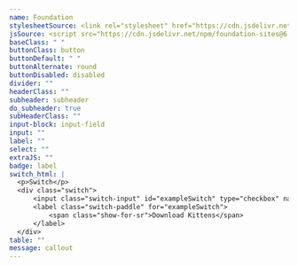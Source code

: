 ```yaml
---
name: Foundation
stylesheetSource: <link rel="stylesheet" href="https://cdn.jsdelivr.net/npm/foundation-sites@6.6.3/dist/css/foundation.min.css" integrity="sha256-ogmFxjqiTMnZhxCqVmcqTvjfe1Y/ec4WaRj/aQPvn+I=" crossorigin="anonymous">
jsSource: <script src="https://cdn.jsdelivr.net/npm/foundation-sites@6.6.3/dist/js/foundation.min.js" integrity="sha256-pRF3zifJRA9jXGv++b06qwtSqX1byFQOLjqa2PTEb2o=" crossorigin="anonymous"></script>
baseClass: " "
buttonClass: button
buttonDefault: " "
buttonAlternate: round
buttonDisabled: disabled
divider: ""
headerClass: ""
subheader: subheader
do_subheader: true
subHeaderClass: ""
input-block: input-field
input: ""
label: ""
select: ""
extraJS: ""
badge: label
switch_html: |
  <p>Switch</p>
  <div class="switch">
      <input class="switch-input" id="exampleSwitch" type="checkbox" name="exampleSwitch">
      <label class="switch-paddle" for="exampleSwitch">
          <span class="show-for-sr">Download Kittens</span>
      </label>
  </div>
table: ""
message: callout
---
```

